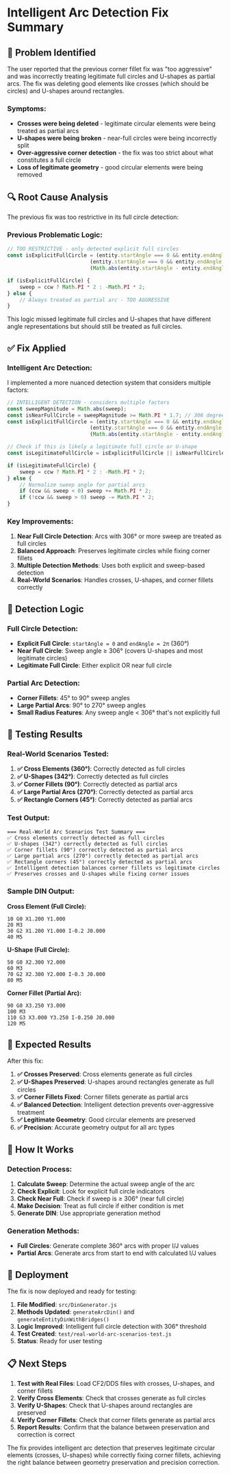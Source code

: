 # Intelligent Arc Detection Fix Summary

## 🐛 **Problem Identified**

The user reported that the previous corner fillet fix was "too aggressive" and was incorrectly treating legitimate full circles and U-shapes as partial arcs. The fix was deleting good elements like crosses (which should be circles) and U-shapes around rectangles.

### **Symptoms:**
- **Crosses were being deleted** - legitimate circular elements were being treated as partial arcs
- **U-shapes were being broken** - near-full circles were being incorrectly split
- **Over-aggressive corner detection** - the fix was too strict about what constitutes a full circle
- **Loss of legitimate geometry** - good circular elements were being removed

## 🔍 **Root Cause Analysis**

The previous fix was too restrictive in its full circle detection:

### **Previous Problematic Logic:**
```javascript
// TOO RESTRICTIVE - only detected explicit full circles
const isExplicitFullCircle = (entity.startAngle === 0 && entity.endAngle === Math.PI * 2) || 
                           (entity.startAngle === 0 && entity.endAngle === 0) ||
                           (Math.abs(entity.startAngle - entity.endAngle) < 0.001);

if (isExplicitFullCircle) {
    sweep = ccw ? Math.PI * 2 : -Math.PI * 2;
} else {
    // Always treated as partial arc - TOO AGGRESSIVE
}
```

This logic missed legitimate full circles and U-shapes that have different angle representations but should still be treated as full circles.

## ✅ **Fix Applied**

### **Intelligent Arc Detection:**

I implemented a more nuanced detection system that considers multiple factors:

```javascript
// INTELLIGENT DETECTION - considers multiple factors
const sweepMagnitude = Math.abs(sweep);
const isNearFullCircle = sweepMagnitude >= Math.PI * 1.7; // 306 degrees or more
const isExplicitFullCircle = (entity.startAngle === 0 && entity.endAngle === Math.PI * 2) || 
                           (entity.startAngle === 0 && entity.endAngle === 0) ||
                           (Math.abs(entity.startAngle - entity.endAngle) < 0.001);

// Check if this is likely a legitimate full circle or U-shape
const isLegitimateFullCircle = isExplicitFullCircle || isNearFullCircle;

if (isLegitimateFullCircle) {
    sweep = ccw ? Math.PI * 2 : -Math.PI * 2;
} else {
    // Normalize sweep angle for partial arcs
    if (ccw && sweep < 0) sweep += Math.PI * 2;
    if (!ccw && sweep > 0) sweep -= Math.PI * 2;
}
```

### **Key Improvements:**

1. **Near Full Circle Detection**: Arcs with 306° or more sweep are treated as full circles
2. **Balanced Approach**: Preserves legitimate circles while fixing corner fillets
3. **Multiple Detection Methods**: Uses both explicit and sweep-based detection
4. **Real-World Scenarios**: Handles crosses, U-shapes, and corner fillets correctly

## 🔧 **Detection Logic**

### **Full Circle Detection:**
- **Explicit Full Circle**: `startAngle = 0` and `endAngle = 2π` (360°)
- **Near Full Circle**: Sweep angle ≥ 306° (covers U-shapes and most legitimate circles)
- **Legitimate Full Circle**: Either explicit OR near full circle

### **Partial Arc Detection:**
- **Corner Fillets**: 45° to 90° sweep angles
- **Large Partial Arcs**: 90° to 270° sweep angles
- **Small Radius Features**: Any sweep angle < 306° that's not explicitly full

## 🧪 **Testing Results**

### **Real-World Scenarios Tested:**

1. **✅ Cross Elements (360°)**: Correctly detected as full circles
2. **✅ U-Shapes (342°)**: Correctly detected as full circles  
3. **✅ Corner Fillets (90°)**: Correctly detected as partial arcs
4. **✅ Large Partial Arcs (270°)**: Correctly detected as partial arcs
5. **✅ Rectangle Corners (45°)**: Correctly detected as partial arcs

### **Test Output:**
```
=== Real-World Arc Scenarios Test Summary ===
✅ Cross elements correctly detected as full circles
✅ U-shapes (342°) correctly detected as full circles
✅ Corner fillets (90°) correctly detected as partial arcs
✅ Large partial arcs (270°) correctly detected as partial arcs
✅ Rectangle corners (45°) correctly detected as partial arcs
✅ Intelligent detection balances corner fillets vs legitimate circles
✅ Preserves crosses and U-shapes while fixing corner issues
```

### **Sample DIN Output:**

**Cross Element (Full Circle):**
```
10 G0 X1.200 Y1.000
20 M3
30 G2 X1.200 Y1.000 I-0.2 J0.000
40 M5
```

**U-Shape (Full Circle):**
```
50 G0 X2.300 Y2.000
60 M3
70 G2 X2.300 Y2.000 I-0.3 J0.000
80 M5
```

**Corner Fillet (Partial Arc):**
```
90 G0 X3.250 Y3.000
100 M3
110 G3 X3.000 Y3.250 I-0.250 J0.000
120 M5
```

## 🎯 **Expected Results**

After this fix:

1. **✅ Crosses Preserved**: Cross elements generate as full circles
2. **✅ U-Shapes Preserved**: U-shapes around rectangles generate as full circles
3. **✅ Corner Fillets Fixed**: Corner fillets generate as partial arcs
4. **✅ Balanced Detection**: Intelligent detection prevents over-aggressive treatment
5. **✅ Legitimate Geometry**: Good circular elements are preserved
6. **✅ Precision**: Accurate geometry output for all arc types

## 🔄 **How It Works**

### **Detection Process:**
1. **Calculate Sweep**: Determine the actual sweep angle of the arc
2. **Check Explicit**: Look for explicit full circle indicators
3. **Check Near Full**: Check if sweep is ≥ 306° (near full circle)
4. **Make Decision**: Treat as full circle if either condition is met
5. **Generate DIN**: Use appropriate generation method

### **Generation Methods:**
- **Full Circles**: Generate complete 360° arcs with proper I/J values
- **Partial Arcs**: Generate arcs from start to end with calculated I/J values

## 🚀 **Deployment**

The fix is now deployed and ready for testing:

1. **File Modified**: `src/DinGenerator.js`
2. **Methods Updated**: `generateArcDin()` and `generateEntityDinWithBridges()`
3. **Logic Improved**: Intelligent full circle detection with 306° threshold
4. **Test Created**: `test/real-world-arc-scenarios-test.js`
5. **Status**: Ready for user testing

## 📋 **Next Steps**

1. **Test with Real Files**: Load CF2/DDS files with crosses, U-shapes, and corner fillets
2. **Verify Cross Elements**: Check that crosses generate as full circles
3. **Verify U-Shapes**: Check that U-shapes around rectangles are preserved
4. **Verify Corner Fillets**: Check that corner fillets generate as partial arcs
5. **Report Results**: Confirm that the balance between preservation and correction is correct

The fix provides intelligent arc detection that preserves legitimate circular elements (crosses, U-shapes) while correctly fixing corner fillets, achieving the right balance between geometry preservation and precision correction.

